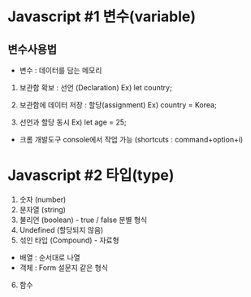 # Javascript #1 변수(variable)

## 변수사용법
- 변수 : 데이터를 담는 메모리

1. 보관함 확보 : 선언 (Declaration)
Ex) let country;

2. 보관함에 데이터 저장 : 할당(assignment)
Ex) country = Korea;

3. 선언과 할당 동시
Ex) let age = 25;

- 크롬 개발도구 console에서 작업 가능 (shortcuts : command+option+i)


# Javascript #2 타입(type)

1. 숫자 (number)
2. 문자열 (string)
3. 불리언 (boolean) - true / false 분별 형식
4. Undefined (할당되지 않음)
5. 섞인 타입 (Compound) - 자료형
 - 배열 : 순서대로 나열
 - 객체 : Form 설문지 같은 형식
6. 함수
